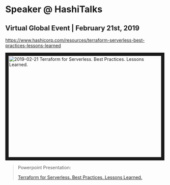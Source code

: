 # Speaker @ HashiTalks

## Virtual Global Event | February 21st, 2019
https://www.hashicorp.com/resources/terraform-serverless-best-practices-lessons-learned

<a href="http://www.youtube.com/watch?feature=player_embedded&v=WkPIrfW7JWA"
  target="_blank"><img src="http://img.youtube.com/vi/WkPIrfW7JWA/0.jpg"
  alt="2019-02-21 Terraform for Serverless. Best Practices. Lessons Learned."
  width="480" height="320" border="10" /></a>

> Powerpoint Presentation: 
>
> [Terraform for Serverless. Best Practices. Lessons Learned.](https://www.slideshare.net/mitocgroup/terraform-for-serverless-best-practices-lessons-learned)
